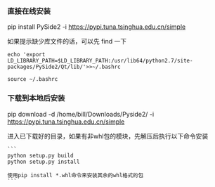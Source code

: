 

### 直接在线安装

pip install PySide2 -i https://pypi.tuna.tsinghua.edu.cn/simple


如果提示缺少库文件的话，可以先 find 一下

    echo 'export LD_LIBRARY_PATH=$LD_LIBRARY_PATH:/usr/lib64/python2.7/site-packages/PySide2/Qt/lib/'>>~/.bashrc

    source ~/.bashrc


### 下载到本地后安装

pip download -d /home/bill/Downloads/Pyside2/ -i https://pypi.tuna.tsinghua.edu.cn/simple

进入已下载好的目录，如果有非whl包的模块，先解压后执行以下命令安装

    ```
    python setup.py build
    python setup.py install

    使用pip install *.whl命令来安装其余的whl格式的包
    ```


